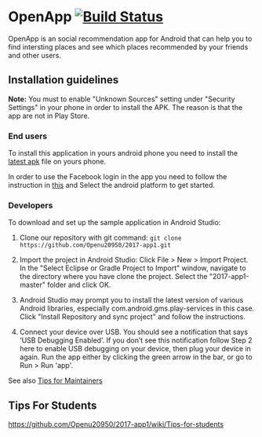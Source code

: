 # OpenApp [![Build Status](https://travis-ci.com/Openu20950/2017-app1.svg?token=PQrEfnoMbHXxzcgKUEQH&branch=master)](https://travis-ci.com/Openu20950/2017-app1) 

OpenApp is an social recommendation app for Android that can help you to find intersting places and see which places recommended by your friends and other users.

## Installation guidelines

**Note:** You must to enable "Unknown Sources" setting under "Security Settings" in your phone in order to install the APK. The reason is that the app are not in Play Store.

### End users
To install this application in yours android phone you need to install the [latest apk](https://github.com/Openu20950/2017-app1/releases) file on yours phone.
  
In order to use the Facebook login in the app you need to follow the instruction in [this](https://developers.facebook.com/quickstarts/) and Select the android platform to get started. 
  
### Developers
To download and set up the sample application in Android Studio:

1) Clone our repository with git command:
`git clone https://github.com/Openu20950/2017-app1.git`

2) Import the project in Android Studio:
Click File > New > Import Project.
In the "Select Eclipse or Gradle Project to Import" window, navigate to the directory where you have clone the project. 
Select the "2017-app1-master" folder and click OK.

3) Android Studio may prompt you to install the latest version of various Android libraries, especially com.android.gms.play-services in   this case. Click "Install Repository and sync project" and follow the instructions.

4) Connect your device over USB. You should see a notification that says ‘USB Debugging Enabled’. 
If you don’t see this notification follow Step 2 here to enable USB debugging on your device, then plug your device in again.
Run the app either by clicking the green arrow in the bar, or go to Run > Run 'app'. 

See also [Tips for Maintainers](https://github.com/Openu20950/2017-app1/wiki/Tips-for-maintainers)

## Tips For Students 

https://github.com/Openu20950/2017-app1/wiki/Tips-for-students
